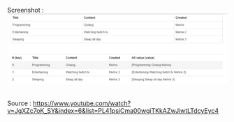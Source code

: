 Screenshot : <img src="image.png" />
<br/> <br/>

Source : https://www.youtube.com/watch?v=JgXZc7oK_SY&index=6&list=PL41psiCma00wgiTKkAZwJiwtLTdcyEyc4
